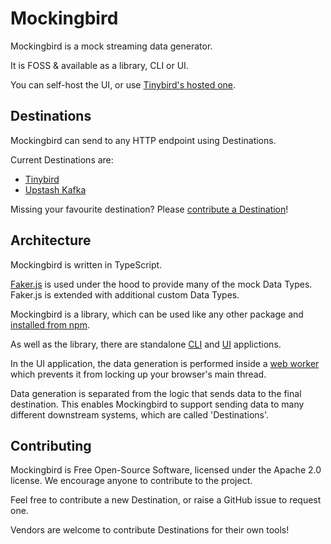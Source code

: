 # Mockingbird
 
Mockingbird is a mock streaming data generator. 

It is FOSS & available as a library, CLI or UI.

You can self-host the UI, or use [Tinybird's hosted one](https://mockingbird.tinybird.co).

## Destinations

Mockingbird can send to any HTTP endpoint using Destinations.

Current Destinations are:

- [Tinybird](./destinations/tinybird.md)
- [Upstash Kafka](./destinations/upstash_kafka.md)

Missing your favourite destination? Please [contribute a Destination](https://github.com/tinybirdco/mockingbird)!

## Architecture

Mockingbird is written in TypeScript.

[Faker.js](https://fakerjs.dev/) is used under the hood to provide many of the mock Data Types. Faker.js is extended with additional custom Data Types.

Mockingbird is a library, which can be used like any other package and [installed from npm](https://www.npmjs.com/package/@tinybirdco/mockingbird). 

As well as the library, there are standalone [CLI](https://www.npmjs.com/package/@tinybirdco/mockingbird-cli) and [UI](https://mockingbird.tinybird.co) applictions.

In the UI application, the data generation is performed inside a [web worker](https://developer.mozilla.org/en-US/docs/Web/API/Web_Workers_API/Using_web_workers) which prevents it from locking up your browser's main thread.

Data generation is separated from the logic that sends data to the final destination. This enables Mockingbird to support sending data to many different downstream systems, which are called 'Destinations'.

## Contributing

Mockingbird is Free Open-Source Software, licensed under the Apache 2.0 license. We encourage anyone to contribute to the project.

Feel free to contribute a new Destination, or raise a GitHub issue to request one. 

Vendors are welcome to contribute Destinations for their own tools!
